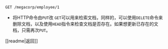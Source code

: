 ```bash
GET /megacorp/employee/1
```
- 将HTTP命令由`PUT`改 `GET`可以用来检索文档，同样的，可以使用`DELETE`命令来删除文档，以及使用`HEAD`指令来检查文档是否存在。如果想更新已存在的文档，只需再次`PUT`。

[[readme|返回]]